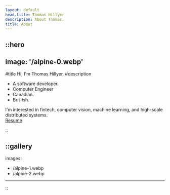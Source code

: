 ```yaml
---
layout: default
head.title: Thomas Hillyer
description: About Thomas.
title: About
---
```


::hero
---
image: '/alpine-0.webp'
---
#title
Hi, I'm Thomas <span id="animText">Hillyer</span>.
#description
- A software developer.
- Computer Engineer
- Canadian.
- Brit-ish.

I'm interested in fintech, computer vision, machine learning, and high-scale distributed systems.
<br>
<a href="/resume.pdf" target="_blank">Resume</a>

::

::gallery
---
images:
  - /alpine-1.webp
  - /alpine-2.webp
---
::
